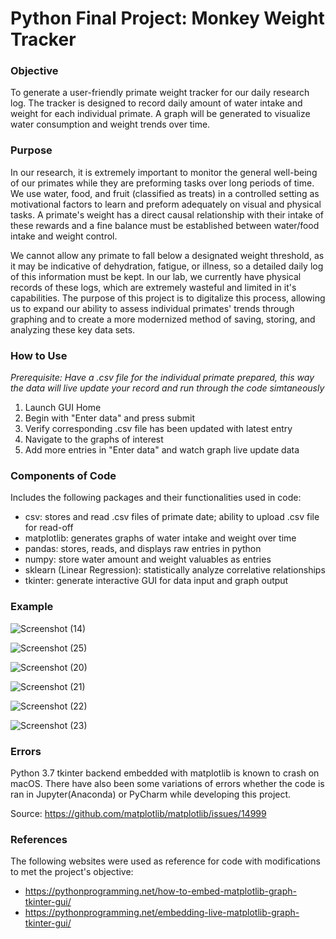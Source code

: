# Python Final Project: Monkey Weight Tracker


### Objective
To generate a user-friendly primate weight tracker for our daily research log. The tracker is designed to record daily amount of water intake and weight for each individual primate. A graph will be generated to visualize water consumption and weight trends over time.

### Purpose
In our research, it is extremely important to monitor the general well-being of our primates while they are preforming tasks over long periods of time. We use water, food, and fruit (classified as treats) in a controlled setting as motivational factors to learn and preform adequately on visual and physical tasks. A primate's weight has a direct causal relationship with their intake of these rewards and a fine balance must be established between water/food intake and weight control. 

We cannot allow any primate to fall below a designated weight threshold, as it may be indicative of dehydration, fatigue, or illness, so a detailed daily log of this information must be kept. In our lab, we currently have physical records of these logs, which are extremely wasteful and limited in it's capabilities. The purpose of this project is to digitalize this process, allowing us to expand our ability to assess individual primates' trends through graphing and to create a more modernized method of saving, storing, and analyzing these key data sets. 


### How to Use
*Prerequisite: Have a .csv file for the individual primate prepared, this way the data will live update your record and run through the code simtaneously*
1. Launch GUI Home 
2. Begin with "Enter data" and press submit
3. Verify corresponding .csv file has been updated with latest entry
4. Navigate to the graphs of interest
5. Add more entries in "Enter data" and watch graph live update data


### Components of Code
Includes the following packages and their functionalities used in code:
* csv: stores and read .csv files of primate date; ability to upload .csv file for read-off
* matplotlib: generates graphs of water intake and weight over time
* pandas: stores, reads, and displays raw entries in python 
* numpy: store water amount and weight valuables as entries
* sklearn (Linear Regression): statistically analyze correlative relationships
* tkinter: generate interactive GUI for data input and graph output


### Example 
![Screenshot (14)](https://user-images.githubusercontent.com/55368407/70726634-64e72f00-1ccc-11ea-836e-0b17ccc9e1f8.png)


![Screenshot (25)](https://user-images.githubusercontent.com/55368407/70740468-3dea2680-1ce7-11ea-80dc-847ddcdad628.png)


![Screenshot (20)](https://user-images.githubusercontent.com/55368407/70739974-10e94400-1ce6-11ea-87fb-f96d9d93ed01.png)


![Screenshot (21)](https://user-images.githubusercontent.com/55368407/70740053-4aba4a80-1ce6-11ea-8d13-87508d342c5e.png)


![Screenshot (22)](https://user-images.githubusercontent.com/55368407/70740136-7dfcd980-1ce6-11ea-8bd9-b4859fea438c.png)


![Screenshot (23)](https://user-images.githubusercontent.com/55368407/70740222-af75a500-1ce6-11ea-9927-09fc6e8e6fca.png)


### Errors
Python 3.7 tkinter backend embedded with matplotlib is known to crash on macOS. There have also been some variations of errors whether the code is ran in Jupyter(Anaconda) or PyCharm while developing this project.

Source: https://github.com/matplotlib/matplotlib/issues/14999


### References
The following websites were used as reference for code with modifications to met the project's objective:
* https://pythonprogramming.net/how-to-embed-matplotlib-graph-tkinter-gui/
* https://pythonprogramming.net/embedding-live-matplotlib-graph-tkinter-gui/

